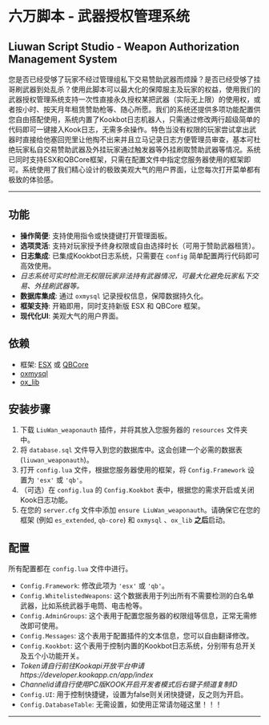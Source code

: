 # 六万脚本 - 武器授权管理系统
## Liuwan Script Studio - Weapon Authorization Management System

 您是否已经受够了玩家不经过管理组私下交易赞助武器而烦躁？是否已经受够了挂哥刷武器到处乱杀？使用此脚本可以最大化的保障服主及玩家的权益，使用我们的武器授权管理系统支持一次性直接永久授权某把武器（实际无上限）的使用权，或者按小时、按天月年租赁赞助枪等、随心所愿。我们的系统还提供多项功能配置供您自由搭配使用，系统内置了Kookbot日志机器人，只需通过修改两行超级简单的代码即可一键接入Kook日志，无需多余操作。特色当没有权限的玩家尝试拿出武器时直接给他塞回兜里让他掏不出来并且立马记录日志方便管理员审查，基本可杜绝玩家私自交易赞助武器及外挂玩家通过触发器等外挂刷取赞助武器等情况。系统已同时支持ESX和QBCore框架，只需在配置文件中指定您服务器使用的框架即可。系统使用了我们精心设计的极致美观大气的用户界面，让您每次打开菜单都有极致的体验感。

---


## 功能

-   **操作简便**: 支持使用指令或快捷键打开管理面板。
-   **选项灵活**: 支持对玩家授予终身权限或自由选择时长（可用于赞助武器租赁）。
-   **日志集成**: 已集成Kookbot日志系统，只需要在 `config` 简单配置两行代码即可高效使用。
-    *日志系统可实时检测无权限玩家非法持有武器情况，可最大化避免玩家私下交易、外挂刷武器等。*
-   **数据库集成**: 通过 `oxmysql` 记录授权信息，保障数据持久化。
-   **框架支持**: 开箱即用，同时支持新版 ESX 和 QBCore 框架。
-   **现代化UI**: 美观大气的用户界面。

## 依赖

-   框架: [ESX](https://github.com/es-extended/es_extended) 或 [QBCore](https://github.com/qbcore-framework/qb-core)
-   [oxmysql](https://github.com/overextended/oxmysql)
-   [ox_lib](https://github.com/overextended/ox_lib)

## 安装步骤

1.  下载 `LiuWan_weaponauth` 插件，并将其放入您服务器的 `resources` 文件夹中。
2.  将 `database.sql` 文件导入到您的数据库中。这会创建一个必需的数据表 (`liuwan_weaponauth`)。
3.  打开 `config.lua` 文件，根据您服务器使用的框架，将 `Config.Framework` 设置为 `'esx'` 或 `'qb'`。
4.  （可选）在 `config.lua` 的 `Config.Kookbot` 表中，根据您的需求开启或关闭Kook日志功能。
5.  在您的 `server.cfg` 文件中添加 `ensure LiuWan_weaponauth`。请确保它在您的框架 (例如 `es_extended`, `qb-core`) 和 `oxmysql` 、`ox_lib` **之后**启动。

## 配置

所有配置都在 `config.lua` 文件中进行。

-   `Config.Framework`: 修改此项为 `'esx'` 或 `'qb'`。
-   `Config.WhitelistedWeapons`: 这个数据表用于列出所有不需要检测的白名单武器，比如系统武器手电筒、电击枪等。
-   `Config.AdminGroups`: 这个表用于配置您服务器的权限组等信息，正常无需修改即可使用。
-   `Config.Messages`: 这个表用于配置插件的文本信息，您可以自由翻译修改。
-   `Config.Kookbot`: 这个表用于控制内置的Kookbot日志系统，分别带有总开关及五个小功能开关。
-    *Token请自行前往Kookapi开放平台申请https://developer.kookapp.cn/app/index*
-    *Channelid请自行使用PC版KOOK开启开发者模式后右键子频道复制ID*
-   `Config.UI`: 用于控制快捷键，设置为false则关闭快捷键，反之则为开启。
-   `Config.DatabaseTable`: 无需设置，如使用正常请勿碰这里！！！

---
